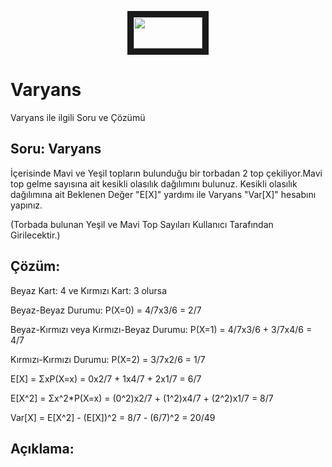 <p align="center">
<a href="#" target="_blank">
 <img src="https://colab.research.google.com/assets/colab-badge.svg" width="110" height="50" border="10" />
</a>
</p>  

# Varyans
Varyans ile ilgili Soru ve Çözümü

## Soru: Varyans
İçerisinde Mavi ve Yeşil topların bulunduğu bir torbadan 2 top çekiliyor.Mavi top gelme sayısına ait kesikli olasılık dağılımını bulunuz.
Kesikli olasılık dağılımına ait Beklenen Değer "E[X]" yardımı ile Varyans "Var[X]" hesabını yapınız.

(Torbada bulunan Yeşil ve Mavi Top Sayıları Kullanıcı Tarafından Girilecektir.)

## Çözüm:
Beyaz Kart: 4 ve Kırmızı Kart: 3 olursa

Beyaz-Beyaz Durumu: P(X=0) = 4/7x3/6 = 2/7

Beyaz-Kırmızı veya Kırmızı-Beyaz Durumu: P(X=1) = 4/7x3/6 + 3/7x4/6 = 4/7

Kırmızı-Kırmızı Durumu: P(X=2) = 3/7x2/6 = 1/7

E[X] = ΣxP(X=x) = 0x2/7 + 1x4/7 + 2x1/7 = 6/7

E[X^2] = Σx^2*P(X=x) = (0^2)x2/7 + (1^2)x4/7 + (2^2)x1/7 = 8/7

Var[X] = E[X^2] - (E[X])^2 = 8/7 - (6/7)^2 = 20/49
 
## Açıklama:
